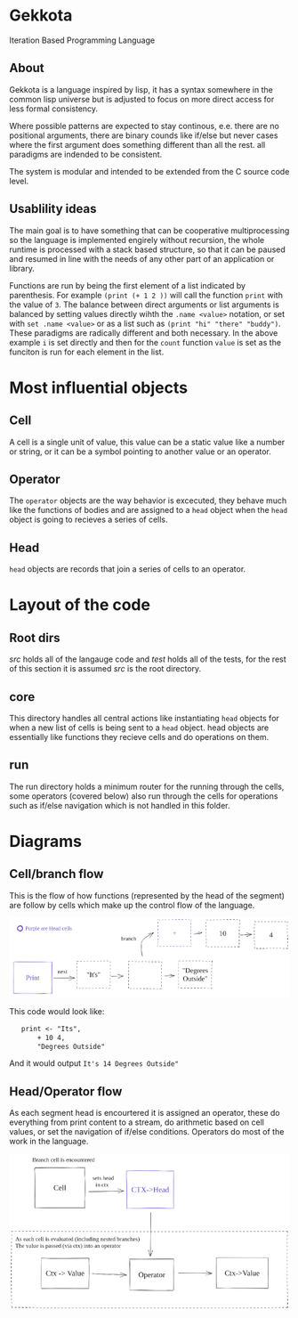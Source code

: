 
# Gekkota
Iteration Based Programming Language

## About
Gekkota is a language inspired by lisp, it has a syntax somewhere in the common lisp universe but is adjusted to focus on more direct access for less formal consistency.

Where possible patterns are expected to stay continous, e.e. there are no positional arguments, there are binary counds like if/else but never cases where the first argument does something different than all the rest. all paradigms are indended to be consistent.

The system is modular and intended to be extended from the C source code level.

## Usablility ideas
The main goal is to have something that can be cooperative multiprocessing so the language is implemented engirely without recursion, the whole runtime is processed with a stack based structure, so that it can be paused and resumed in line with the needs of any other part of an application or library.

Functions are run by being the first element of a list indicated by parenthesis. For example `(print (+ 1 2 ))` will call the function `print` with the value of `3`. The balance between direct arguments or list arguments is balanced by setting values directly wihth the `.name <value>` notation, or set with `set .name <value>` or as a list such as `(print "hi" "there" "buddy")`. These paradigms are radically different and both necessary. In the above example `i` is set directly and then for the `count` function `value` is set as the funciton is run for each element in the list.

# Most influential objects

## Cell
A cell is a single unit of value, this value can be a static value like a number or string, or it can be a symbol pointing to another value or an operator.

## Operator
The `operator` objects are the way behavior is excecuted, they behave much like the functions of bodies and are assigned to a `head` object when the `head` object is  going to recieves a series of cells.

## Head
`head` objects are records that join a series of cells to an operator.


# Layout of the code

## Root dirs 
*src* holds all of the langauge code and *test* holds all of the tests, for the rest of this section it is assumed *src* is the root directory.

## core
This directory handles all central actions like instantiating `head` objects for when a new list of cells is being sent to a `head` object. head objects are essentially like functions they recieve cells and do operations on them.

## run
The run directory holds a minimum router for the running through the cells, some operators (covered below) also run through the cells for operations such as if/else navigation which is not handled in this folder.



# Diagrams

## Cell/branch flow

This is the flow of how functions (represented by the head of the segment) are follow by cells which make up the control flow of the language.

![Gekkota cell flow](docs/gekkota-cell-flow.png)

This code would look like:

       print <- "Its", 
           + 10 4,
           "Degrees Outside"

And it would output `It's 14 Degrees Outside"`

## Head/Operator flow 

As each segment head is encourtered it is assigned an operator, these do everything from print content to a stream, do arithmetic based on cell values, or set the navigation of if/else conditions. Operators do most of the work in the language.

![Gekkota Head Flow](docs/gekkota-head-value-flow.png)
